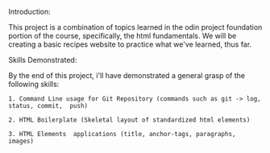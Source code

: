 Introduction:

This project is a combination of topics learned in the odin project foundation portion of the course, specifically, the html fundamentals. We will be creating a basic recipes website to practice what we've learned, thus far.


Skills Demonstrated:

By the end of this project, i'll have demonstrated a general grasp of the following skills:

	1. Command Line usage for Git Repository (commands such as git -> log, status, commit,  push)
	
	2. HTML Boilerplate (Skeletal layout of standardized html elements)
	
	3. HTML Elements  applications (title, anchor-tags, paragraphs, images)

